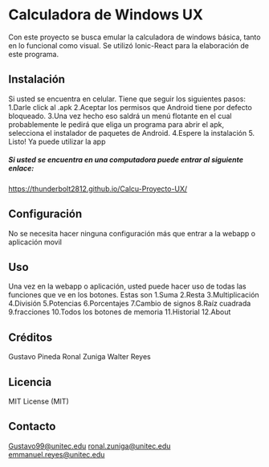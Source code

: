 # Calculadora de Windows UX

Con este proyecto se busca emular la calculadora de windows básica,  tanto en lo funcional como visual. Se utilizó Ionic-React para la elaboración de este programa.

## Instalación

Si usted se encuentra en celular. Tiene que seguir los siguientes pasos:
1.Darle click al .apk
2.Aceptar los permisos que Android tiene por defecto bloqueado.
3.Una vez hecho eso saldrá un menú flotante en el cual probablemente le pedirá que eliga un programa para abrir el apk,  selecciona el instalador de paquetes de Android.
4.Espere la instalación
5. Listo! Ya puede  utilizar la app

##### Si usted se encuentra en una computadora puede entrar al siguiente enlace: 
https://thunderbolt2812.github.io/Calcu-Proyecto-UX/
## Configuración
No se necesita hacer ninguna configuración más que entrar a la webapp o aplicación movil

## Uso

Una vez en la webapp o aplicación, usted puede hacer uso de todas las funciones que ve en los botones.
Estas son
1.Suma
2.Resta
3.Multiplicación
4.División
5.Potencias
6.Porcentajes
7.Cambio de signos
8.Raíz cuadrada
9.fracciones
10.Todos los botones de memoria
11.Historial
12.About 




## Créditos

Gustavo Pineda
Ronal Zuniga
Walter Reyes

## Licencia
MIT License (MIT) 

## Contacto

Gustavo99@unitec.edu
ronal.zuniga@unitec.edu
emmanuel.reyes@unitec.edu